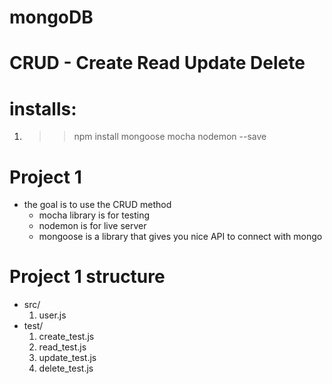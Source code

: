 # mongoDB

# CRUD - Create Read Update Delete
# installs:
  1. >> npm install mongoose mocha nodemon --save
  
# Project 1
  * the goal is to use the CRUD method
    - mocha library is for testing
    - nodemon is for live server
    - mongoose is a library that gives you nice API to connect with mongo
# Project 1 structure
  * src/
    1. user.js
  * test/
    1. create_test.js
    2. read_test.js
    3. update_test.js
    4. delete_test.js